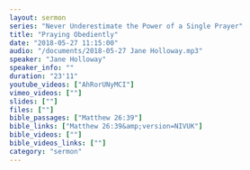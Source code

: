 ```yaml
---
layout: sermon
series: "Never Underestimate the Power of a Single Prayer"
title: "Praying Obediently"
date: "2018-05-27 11:15:00"
audio: "/documents/2018-05-27 Jane Holloway.mp3"
speaker: "Jane Holloway"
speaker_info: ""
duration: "23'11"
youtube_videos: ["AhRorUNyMCI"]
vimeo_videos: [""]
slides: [""]
files: [""]
bible_passages: ["Matthew 26:39"]
bible_links: ["Matthew 26:39&amp;version=NIVUK"]
bible_videos: [""]
bible_videos_links: [""]
category: "sermon"
---
```

